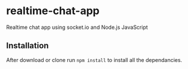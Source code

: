 # realtime-chat-app
Realtime chat app using socket.io and Node.js JavaScript

## Installation 
After download or clone run `npm install` to install all the dependancies.
